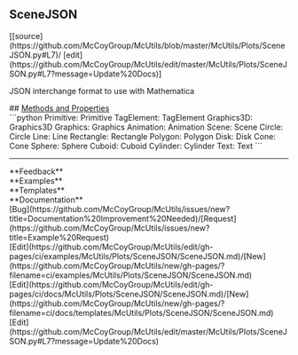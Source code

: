 ## <a id="McUtils.McUtils.Plots.SceneJSON.SceneJSON">SceneJSON</a> 

<div class="docs-source-link" markdown="1">
[[source](https://github.com/McCoyGroup/McUtils/blob/master/McUtils/Plots/SceneJSON.py#L7)/
[edit](https://github.com/McCoyGroup/McUtils/edit/master/McUtils/Plots/SceneJSON.py#L7?message=Update%20Docs)]
</div>

JSON interchange format to use with Mathematica







<div class="collapsible-section">
 <div class="collapsible-section collapsible-section-header" markdown="1">
## <a class="collapse-link" data-toggle="collapse" href="#methods" markdown="1"> Methods and Properties</a> <a class="float-right" data-toggle="collapse" href="#methods"><i class="fa fa-chevron-down"></i></a>
 </div>
 <div class="collapsible-section collapsible-section-body collapse show" id="methods" markdown="1">
 ```python
Primitive: Primitive
TagElement: TagElement
Graphics3D: Graphics3D
Graphics: Graphics
Animation: Animation
Scene: Scene
Circle: Circle
Line: Line
Rectangle: Rectangle
Polygon: Polygon
Disk: Disk
Cone: Cone
Sphere: Sphere
Cuboid: Cuboid
Cylinder: Cylinder
Text: Text
```

 </div>
</div>












---


<div markdown="1" class="text-secondary">
<div class="container">
  <div class="row">
   <div class="col" markdown="1">
**Feedback**   
</div>
   <div class="col" markdown="1">
**Examples**   
</div>
   <div class="col" markdown="1">
**Templates**   
</div>
   <div class="col" markdown="1">
**Documentation**   
</div>
   <div class="col" markdown="1">
   
</div>
   <div class="col" markdown="1">
   
</div>
   <div class="col" markdown="1">
   
</div>
</div>
  <div class="row">
   <div class="col" markdown="1">
[Bug](https://github.com/McCoyGroup/McUtils/issues/new?title=Documentation%20Improvement%20Needed)/[Request](https://github.com/McCoyGroup/McUtils/issues/new?title=Example%20Request)   
</div>
   <div class="col" markdown="1">
[Edit](https://github.com/McCoyGroup/McUtils/edit/gh-pages/ci/examples/McUtils/Plots/SceneJSON/SceneJSON.md)/[New](https://github.com/McCoyGroup/McUtils/new/gh-pages/?filename=ci/examples/McUtils/Plots/SceneJSON/SceneJSON.md)   
</div>
   <div class="col" markdown="1">
[Edit](https://github.com/McCoyGroup/McUtils/edit/gh-pages/ci/docs/McUtils/Plots/SceneJSON/SceneJSON.md)/[New](https://github.com/McCoyGroup/McUtils/new/gh-pages/?filename=ci/docs/templates/McUtils/Plots/SceneJSON/SceneJSON.md)   
</div>
   <div class="col" markdown="1">
[Edit](https://github.com/McCoyGroup/McUtils/edit/master/McUtils/Plots/SceneJSON.py#L7?message=Update%20Docs)   
</div>
   <div class="col" markdown="1">
   
</div>
   <div class="col" markdown="1">
   
</div>
   <div class="col" markdown="1">
   
</div>
</div>
</div>
</div>